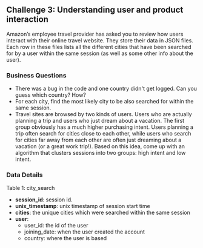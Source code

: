 ## Challenge 3: Understanding user and product interaction
Amazon’s employee travel provider has asked you to review how users interact with their online travel website.
They store their data in JSON files. Each row in these files lists all the different cities that have been searched for by a user within the same session (as well as some other info about the user).

### Business Questions
- There was a bug in the code and one country didn't get logged. Can you guess which country? How?
- For each city, find the most likely city to be also searched for within the same session.
- Travel sites are browsed by two kinds of users. Users who are actually planning a trip and users who just dream about a vacation. The first group obviously has a much higher purchasing intent. Users planning a trip often search for cities close to each other, while users who search for cities far away from each other are often just dreaming about a vacation (or a great work trip!). Based on this idea, come up with an algorithm that clusters sessions into two groups: high intent and low intent.

### Data Details
Table 1: city_search
- **session_id**: session id.
- **unix_timestamp**: unix timestamp of session start time
- **cities**: the unique cities which were searched within the same session
- **user**:
  - user_id: the id of the user
  - joining_date: when the user created the account
  - country: where the user is based
